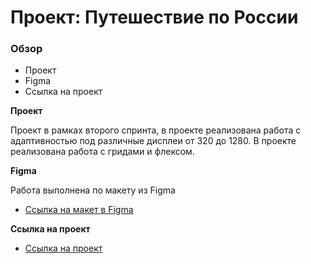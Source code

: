 # Проект: Путешествие по России

### Обзор
* Проект
* Figma
* Ссылка на проект

**Проект**

Проект в рамках второго спринта, в проекте реализована работа с адаптивностью под различные дисплеи от 320 до 1280. В проекте реализована работа с гридами и флексом. 

**Figma**

Работа выполнена по макету из Figma
* [Ссылка на макет в Figma](https://www.figma.com/file/5S2WSbEFL6awjVWJ0NWL8Q/Sprint-3_-Russia-_-desktop-mobile?node-id=28503%3A0)

**Ссылка на проект**
* [Ссылка на проект](https://mariadeeva.github.io/russian-travel/)
